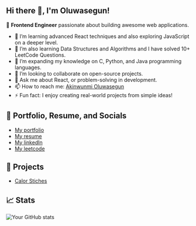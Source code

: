 ## Hi there 👋, I'm Oluwasegun!

🌟 **Frontend Engineer** passionate about building awesome web applications.

<!-- - 🔭 I’m currently working on [](#)   -->
- 🌱 I’m learning advanced React techniques and also exploring JavaScript on a deeper level.  
- 🌱 I’m also learning Data Structures and Algorithms and I have solved 10+ LeetCode Questions.  
- 🌱 I’m expanding my knowledge on C, Python, and Java programming languages.  
- 👯 I’m looking to collaborate on open-source projects.  
- 💬 Ask me about React, or problem-solving in development.  
- 📫 How to reach me: [Akinwunmi Oluwasegun](mailto:akinwunmiolusegun277@gmail.com)  
- ⚡ Fun fact: I enjoy creating real-world projects from simple ideas!

## 🔗 Portfolio, Resume, and Socials
- [My portfolio](https://codthathing-dev.vercel.app/)
- [My resume](https://drive.google.com/file/d/1OB_l4u5A_cjIyDhgWFUiy2dTYRPVGVCA/view?usp=drive_link)
- [My linkedIn](https://www.linkedin.com/in/codthathing/)
- [My leetcode](https://leetcode.com/u/codthathing/)

## 🚀 Projects
- [Calor Stiches](https://calorstiches.vercel.app/)

## 📈 Stats
![Your GitHub stats](https://github-readme-stats.vercel.app/api?username=codthathing&show_icons=true)